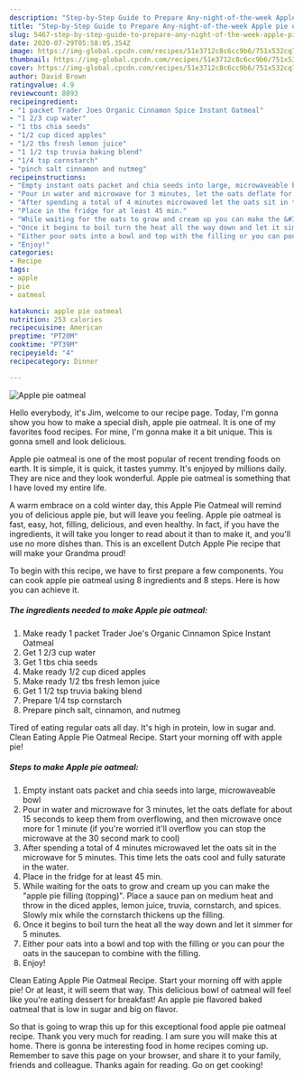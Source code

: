 ```yaml
---
description: "Step-by-Step Guide to Prepare Any-night-of-the-week Apple pie oatmeal"
title: "Step-by-Step Guide to Prepare Any-night-of-the-week Apple pie oatmeal"
slug: 5467-step-by-step-guide-to-prepare-any-night-of-the-week-apple-pie-oatmeal
date: 2020-07-29T05:58:05.354Z
image: https://img-global.cpcdn.com/recipes/51e3712c8c6cc9b6/751x532cq70/apple-pie-oatmeal-recipe-main-photo.jpg
thumbnail: https://img-global.cpcdn.com/recipes/51e3712c8c6cc9b6/751x532cq70/apple-pie-oatmeal-recipe-main-photo.jpg
cover: https://img-global.cpcdn.com/recipes/51e3712c8c6cc9b6/751x532cq70/apple-pie-oatmeal-recipe-main-photo.jpg
author: David Brown
ratingvalue: 4.9
reviewcount: 8893
recipeingredient:
- "1 packet Trader Joes Organic Cinnamon Spice Instant Oatmeal"
- "1 2/3 cup water"
- "1 tbs chia seeds"
- "1/2 cup diced apples"
- "1/2 tbs fresh lemon juice"
- "1 1/2 tsp truvia baking blend"
- "1/4 tsp cornstarch"
- "pinch salt cinnamon and nutmeg"
recipeinstructions:
- "Empty instant oats packet and chia seeds into large, microwaveable bowl"
- "Pour in water and microwave for 3 minutes, let the oats deflate for about 15 seconds to keep them from overflowing, and then microwave once more for 1 minute (if you&#39;re worried it&#39;ll overflow you can stop the microwave at the 30 second mark to cool)"
- "After spending a total of 4 minutes microwaved let the oats sit in the microwave for 5 minutes. This time lets the oats cool and fully saturate in the water."
- "Place in the fridge for at least 45 min."
- "While waiting for the oats to grow and cream up you can make the &#34;apple pie filling (topping)&#34;. Place a sauce pan on medium heat and throw in the diced apples, lemon juice, truvia, cornstarch, and spices. Slowly mix while the cornstarch thickens up the filling."
- "Once it begins to boil turn the heat all the way down and let it simmer for 5 minutes."
- "Either pour oats into a bowl and top with the filling or you can pour the oats in the saucepan to combine with the filling."
- "Enjoy!"
categories:
- Recipe
tags:
- apple
- pie
- oatmeal

katakunci: apple pie oatmeal 
nutrition: 253 calories
recipecuisine: American
preptime: "PT20M"
cooktime: "PT39M"
recipeyield: "4"
recipecategory: Dinner

---
```



![Apple pie oatmeal](https://img-global.cpcdn.com/recipes/51e3712c8c6cc9b6/751x532cq70/apple-pie-oatmeal-recipe-main-photo.jpg)

Hello everybody, it's Jim, welcome to our recipe page. Today, I'm gonna show you how to make a special dish, apple pie oatmeal. It is one of my favorites food recipes. For mine, I'm gonna make it a bit unique. This is gonna smell and look delicious.

Apple pie oatmeal is one of the most popular of recent trending foods on earth. It is simple, it is quick, it tastes yummy. It's enjoyed by millions daily. They are nice and they look wonderful. Apple pie oatmeal is something that I have loved my entire life.

A warm embrace on a cold winter day, this Apple Pie Oatmeal will remind you of delicious apple pie, but will leave you feeling. Apple pie oatmeal is fast, easy, hot, filling, delicious, and even healthy. In fact, if you have the ingredients, it will take you longer to read about it than to make it, and you&#39;ll use no more dishes than. This is an excellent Dutch Apple Pie recipe that will make your Grandma proud!


To begin with this recipe, we have to first prepare a few components. You can cook apple pie oatmeal using 8 ingredients and 8 steps. Here is how you can achieve it.

<!--inarticleads1-->

##### The ingredients needed to make Apple pie oatmeal:

1. Make ready 1 packet Trader Joe&#39;s Organic Cinnamon Spice Instant Oatmeal
1. Get 1 2/3 cup water
1. Get 1 tbs chia seeds
1. Make ready 1/2 cup diced apples
1. Make ready 1/2 tbs fresh lemon juice
1. Get 1 1/2 tsp truvia baking blend
1. Prepare 1/4 tsp cornstarch
1. Prepare pinch salt, cinnamon, and nutmeg


Tired of eating regular oats all day. It&#39;s high in protein, low in sugar and. Clean Eating Apple Pie Oatmeal Recipe. Start your morning off with apple pie! 

<!--inarticleads2-->

##### Steps to make Apple pie oatmeal:

1. Empty instant oats packet and chia seeds into large, microwaveable bowl
1. Pour in water and microwave for 3 minutes, let the oats deflate for about 15 seconds to keep them from overflowing, and then microwave once more for 1 minute (if you&#39;re worried it&#39;ll overflow you can stop the microwave at the 30 second mark to cool)
1. After spending a total of 4 minutes microwaved let the oats sit in the microwave for 5 minutes. This time lets the oats cool and fully saturate in the water.
1. Place in the fridge for at least 45 min.
1. While waiting for the oats to grow and cream up you can make the &#34;apple pie filling (topping)&#34;. Place a sauce pan on medium heat and throw in the diced apples, lemon juice, truvia, cornstarch, and spices. Slowly mix while the cornstarch thickens up the filling.
1. Once it begins to boil turn the heat all the way down and let it simmer for 5 minutes.
1. Either pour oats into a bowl and top with the filling or you can pour the oats in the saucepan to combine with the filling.
1. Enjoy!


Clean Eating Apple Pie Oatmeal Recipe. Start your morning off with apple pie! Or at least, it will seem that way. This delicious bowl of oatmeal will feel like you&#39;re eating dessert for breakfast! An apple pie flavored baked oatmeal that is low in sugar and big on flavor. 

So that is going to wrap this up for this exceptional food apple pie oatmeal recipe. Thank you very much for reading. I am sure you will make this at home. There is gonna be interesting food in home recipes coming up. Remember to save this page on your browser, and share it to your family, friends and colleague. Thanks again for reading. Go on get cooking!
